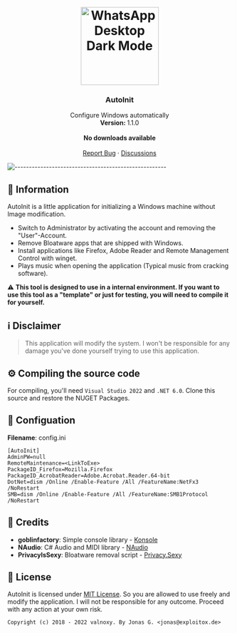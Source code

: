 <h1 align="center"><br><img src="https://dl.exploitox.de/other/AutoInit.png" alt="WhatsApp Desktop Dark Mode" width=175px></h1>

<h3 align="center">AutoInit</h3>
<p align="center">
    Configure Windows automatically
    <br />
    <strong>Version: </strong>1.1.0
    <br />
    <br />
    <a><strong>No downloads available</strong></a>
    <br />
    <br />
    <a href="https://github.com/valnoxy/AutoInit/issues">Report Bug</a>
    ·
    <a href="https://github.com/valnoxy/AutoInit/discussions/">Discussions</a>
  </p>
</p>

![-----------------------------------------------------](https://dl.exploitox.de/t440p-oc/rainbow.png)

## 🔔 Information
AutoInit is a little application for initializing a Windows machine without Image modification. 


- Switch to Administrator by activating the account and removing the "User"-Account.
- Remove Bloatware apps that are shipped with Windows.
- Install applications like Firefox, Adobe Reader and Remote Management Control with winget.
- Plays music when opening the application (Typical music from cracking software).

⚠ **This tool is designed to use in a internal environment. If you want to use this tool as a "template" or just for testing, you will need to compile it for yourself.**

## ℹ️ Disclaimer
> This application will modify the system. I won't be responsible for any damage you've done yourself trying to use this application.

## ⚙️ Compiling the source code
For compiling, you'll need ```Visual Studio 2022``` and ```.NET 6.0```.
Clone this source and restore the NUGET Packages.

## 📜 Configuation

**Filename**: config.ini
```
[AutoInit]
AdminPW=null
RemoteMaintenance=<LinkToExe>
PackageID_Firefox=Mozilla.Firefox
PackageID_AcrobatReader=Adobe.Acrobat.Reader.64-bit
DotNet=dism /Online /Enable-Feature /All /FeatureName:NetFx3 /NoRestart
SMB=dism /Online /Enable-Feature /All /FeatureName:SMB1Protocol /NoRestart
```

## 📖 Credits
 - **goblinfactory**: Simple console library - [Konsole](https://github.com/goblinfactory/konsole)
 - **NAudio**: C# Audio and MIDI library - [NAudio](https://github.com/naudio/NAudio)
 - **PrivacyIsSexy**: Bloatware removal script - [Privacy.Sexy](https://privacy.sexy/)

## 🧾 License
AutoInit is licensed under [MIT License](https://github.com/valnoxy/AutoInit/blob/main/LICENSE). So you are allowed to use freely and modify the application. I will not be responsible for any outcome. Proceed with any action at your own risk.

```Copyright (c) 2018 - 2022 valnoxy. By Jonas G. <jonas@exploitox.de> ```
